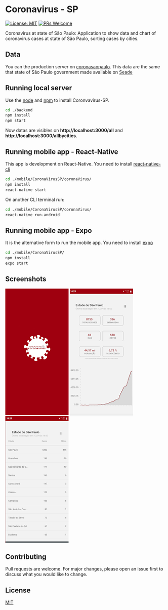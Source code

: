 # Coronavirus - SP

[![License: MIT](https://img.shields.io/badge/License-MIT-yellow.svg)](https://opensource.org/licenses/MIT)
[![PRs Welcome](https://img.shields.io/badge/PRs-welcome-brightgreen.svg?style=flat-square)](http://makeapullrequest.com) 

Coronavirus at state of São Paulo: Application to show data and chart of coronavirus cases at state of São Paulo, sorting cases by cities.

## Data

You can the production server on [coronasaopaulo](https://coronasaopaulo.herokuapp.com/). This data are the same that state of São Paulo government made available on [Seade](https://www.seade.gov.br/coronavirus/)


## Running local server

Use the [node](https://nodejs.org/en/) and [npm](https://www.npmjs.com/) to install Coronvavirus-SP.

```bash
cd ./backend
npm install
npm start
```
Now datas are visibles on **http://localhost:3000/all** and **http://localhost:3000/allbycities**.


## Running mobile app - React-Native

This app is development on React-Native. You need to install [react-native-cli](https://github.com/react-native-community/cli)

```bash
cd ./mobile/CoronaVirusSP/coronaVirus/
npm install
react-native start
```

On another CLI terminal run:
```bash
cd ./mobile/CoronaVirusSP/coronaVirus/
react-native run-android
```

## Running mobile app - Expo

It is the alternative form to run the mobile app. You need to install [expo](https://docs.expo.io/versions/latest/)

```bash
cd ./mobile/CoronaVirusSP/
npm install
expo start
```

## Screenshots

![screenshot1](https://raw.githubusercontent.com/barretorodrigo/CoronaSaoPaulo/master/screenshots/Screenshot1.png)
![screenshot2](https://raw.githubusercontent.com/barretorodrigo/CoronaSaoPaulo/master/screenshots/Screenshot2.png)
![screenshot3](https://raw.githubusercontent.com/barretorodrigo/CoronaSaoPaulo/master/screenshots/Screenshot3.png)

## Contributing
Pull requests are welcome. For major changes, please open an issue first to discuss what you would like to change.

## License
[MIT](https://choosealicense.com/licenses/mit/)